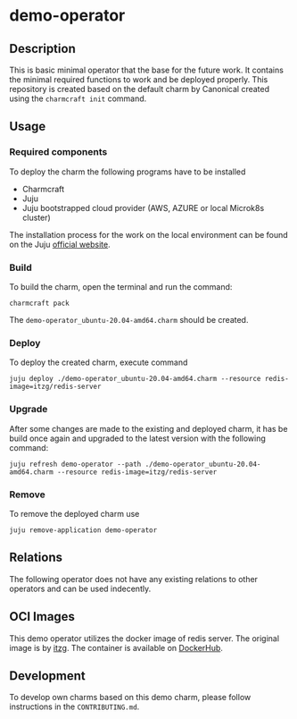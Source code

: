 # demo-operator

## Description

This is basic minimal operator that the base for the future work. It contains the minimal required functions to work and be deployed properly.
This repository is created based on the default charm by Canonical created using the `charmcraft init` command.


## Usage

### Required components
To deploy the charm the following programs have to be installed

* Charmcraft
* Juju
* Juju bootstrapped cloud provider (AWS, AZURE or local Microk8s cluster)

The installation process for the work on the local environment can be found on the Juju [official website](https://juju.is/docs/sdk/dev-setup).

### Build
To build the charm, open the terminal and run the command:

```
charmcraft pack
```
The `demo-operator_ubuntu-20.04-amd64.charm` should be created. 

### Deploy 

To deploy the created charm, execute command

    juju deploy ./demo-operator_ubuntu-20.04-amd64.charm --resource redis-image=itzg/redis-server

### Upgrade

After some changes are made to the existing and deployed charm, it has be build once again and upgraded to the latest version with the following command:

    juju refresh demo-operator --path ./demo-operator_ubuntu-20.04-amd64.charm --resource redis-image=itzg/redis-server

### Remove

To remove the deployed charm use 

    juju remove-application demo-operator
## Relations

The following operator does not have any existing relations to other operators and can be used indecently.
## OCI Images

This demo operator utilizes the docker image of redis server. The original image is by [itzg](https://github.com/itzg/). The container is available on [DockerHub](https://registry.hub.docker.com/r/itzg/redis-server).

## Development

To develop own charms based on this demo charm, please follow instructions in the `CONTRIBUTING.md`.
